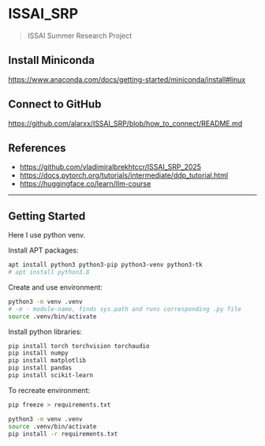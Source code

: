 # ISSAI_SRP
> ISSAI Summer Research Project

## Install Miniconda

https://www.anaconda.com/docs/getting-started/miniconda/install#linux

## Connect to GitHub

https://github.com/alarxx/ISSAI_SRP/blob/how_to_connect/README.md

## References

- https://github.com/vladimiralbrekhtccr/ISSAI_SRP_2025
- https://docs.pytorch.org/tutorials/intermediate/ddp_tutorial.html
- https://huggingface.co/learn/llm-course

---

## Getting Started

Here I use python venv.

Install APT packages:
```sh
apt install python3 python3-pip python3-venv python3-tk
# apt install python3.8
```

Create and use environment:
```sh
python3 -m venv .venv
# -m - module-name, finds sys.path and runs corresponding .py file
source .venv/bin/activate
```

Install python libraries:
```sh
pip install torch torchvision torchaudio
pip install numpy
pip install matplotlib
pip install pandas
pip install scikit-learn
```

To recreate environment:
```sh
pip freeze > requirements.txt
```

```sh
python3 -m venv .venv
source .venv/bin/activate
pip install -r requirements.txt
```

